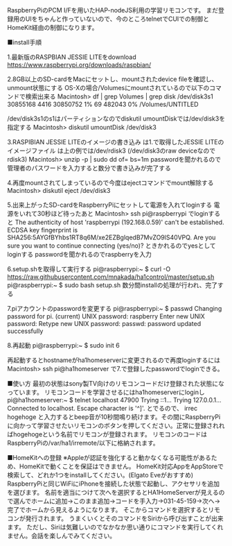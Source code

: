 RaspberryPiのPCM I/Fを用いたHAP-nodeJS利用の学習リモコンです。
まだ登録用のUIをちゃんと作っていないので、今のところtelnetでCUIでの制御とHomeKit経由の制御になります。

■install手順

1.最新版のRASPBIAN JESSIE LITEをdownload
  https://www.raspberrypi.org/downloads/raspbian/

2.8GB以上のSD-cardをMacにセットし、mountされたdevice fileを確認し、unmount状態にする
 OS-Xの場合/Volumesにmountされているので以下のコマンドで検索出来る
 Macintosh> df | grep Volumes | grep disk
 /dev/disk3s1                        30855168       4416   30850752     1%        69    482043    0%   /Volumes/UNTITLED

/dev/disk3s1のs1はパーティションなのでdiskutil umountDiskでは/dev/disk3を指定する
 Macintosh> diskutil umountDisk /dev/disk3

3.RASPIBIAN JESSIE LITEのイメージの書き込み
  <zip image file>は1.で取得したJESSIE LITEのイメージファイル
  <SD card device file> は上の例では/dev/rdisk3 (/dev/disk3のraw deviceなのでrdisk3)
 Macintosh> unzip -p <zip image file> | sudo dd of=<SD card device file> bs=1m
  passwordを聞かれるので管理者のパスワードを入力すると数分で書き込みが完了する

4.再度mountされてしまっているので今度はejectコマンドでmount解除する
 Macintosh> diskutil eject /dev/disk3

5.出来上がったSD-cardをRaspberryPiにセットして電源を入れてloginする
 電源をいれて30秒ほど待ったあと
 Macintosh> ssh pi@raspberrypi
 でloginすると
  The authenticity of host 'raspberrypi (192.168.0.59)' can't be established.
  ECDSA key fingerprint is SHA256:5AYGfBYhbs1RT8q6M/xe2EZBglqedB7MvZO9lS40VPQ.
  Are you sure you want to continue connecting (yes/no)?
 ときかれるのでyesとしてloginする
 passwordを聞かれるのでraspberryを入力

6.setup.shを取得して実行する
 pi@raspberrypi:~ $ curl -O https://raw.githubusercontent.com/mnakada/ha1control/master/setup.sh
 pi@raspberrypi:~ $ sudo bash setup.sh
 数分間installの処理が行われ、完了する

7.piアカウントのpasswordを変更する
 pi@raspberrypi:~ $ passwd
 Changing password for pi.
 (current) UNIX password: raspberry
 Enter new UNIX password: <new password>
 Retype new UNIX password: <new password>
 passwd: password updated successfully

8.再起動
 pi@raspberrypi:~ $ sudo init 6

 再起動するとhostnameがha1homeserverに変更されるので再度loginするには
 Macintosh> ssh pi@ha1homeserver
 で7.で登録したpasswordでloginできる。

■使い方
最初の状態はsony製TV向けのリモコンコードだけ登録された状態になっています。
リモコンコードを学習させるにはha1homeserverにloginし
 pi@ha1homeserver:~ $ telnet localhost 47900
 Trying ::1...
 Trying 127.0.0.1...
 Connected to localhost.
 Escape character is '^]'.
とでるので、
 irrec hogehoge
 と入力するとbeep音が10秒間鳴り続けます。その間にRaspberryPiに向かって学習させたいリモコンのボタンを押してください。正常に登録されればhogehogeという名前でリモコンが登録されます。
 リモコンのコードはRaspberryPiの/var/ha1/irremote/以下に格納されます。

■HomeKitへの登録
 ※Appleが認証を強化すると動かなくなる可能性があるため、HomeKitで動くことを保証はできません。
 HomeKit対応AppをAppStoreで検索して、どれか1つをinstallしてください。(Elgato Eveがおすすめ)
 RaspberryPiと同じWiFiにiPhoneを接続した状態で起動し、アクセサリを追加を選びます。
 名前を適当につけて次へを選択するとHA1HomeServerが見えるので選んでホームに追加->このまま追加->コードを手入力->031-45-159->次へ->完了でホームから見えるようになります。
 そこからコマンドを選択するとリモコンが発行されます。
 うまくいくとそのコマンドをSiriから呼び出すことが出来ます。
 ただし、Siriは気難しいのでなかなか思い通りにコマンドを実行してくれません。会話を楽しんでみてください。


